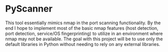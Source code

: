 # PyScanner

This tool essentially mimics nmap in the port scanning functionality. By the end I hope to implement most of the basic nmap features (host detection, port detection, service/OS fingerprinting) to utilize in an environment where nmap may not be available. The goal with this project will be to use only the default libraries in Python without needing to rely on any external libraries.
